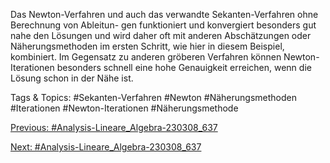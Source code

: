 Das Newton-Verfahren und auch das verwandte Sekanten-Verfahren ohne Berechnung von Ableitun-
gen funktioniert und konvergiert besonders gut nahe den Lösungen und wird daher oft mit anderen
Abschätzungen oder Näherungsmethoden im ersten Schritt, wie hier in diesem Beispiel, kombiniert.
Im Gegensatz zu anderen gröberen Verfahren können Newton-Iterationen besonders schnell eine hohe
Genauigkeit erreichen, wenn die Lösung schon in der Nähe ist.

   Tags & Topics:
   #Sekanten-Verfahren
   #Newton
   #Näherungsmethoden
   #Iterationen
   #Newton-Iterationen
   #Näherungsmethode

[Previous: #Analysis-Lineare_Algebra-230308_637](Analysis-Lineare_Algebra-230308_637.md)

[Next: #Analysis-Lineare_Algebra-230308_637](Analysis-Lineare_Algebra-230308_637.md)
